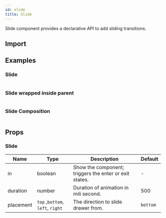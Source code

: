 ```yaml
---
id: slide
title: Slide
---
```


Slide component provides a declarative API to add sliding transitions.

## Import

## Examples

### Slide

```ComponentSnackPlayer path=composites,Transitions,Slide.tsx

```

### Slide wrapped inside parent

```ComponentSnackPlayer path=composites,Transitions,SlideWrapped.tsx

```

### Slide Composition

```ComponentSnackPlayer path=composites,Transitions,SlideComposition.tsx

```

## Props

### Slide

| Name      | Type                             | Description                                            | Default  |
| --------- | -------------------------------- | ------------------------------------------------------ | -------- |
| in        | boolean                          | Show the component; triggers the enter or exit states. | -        |
| duration  | number                           | Duration of animation in mili second.                  | 500      |
| placement | `top` ,`bottom`, `left`, `right` | The direction to slide drawer from.                    | `bottom` |

